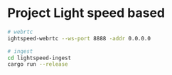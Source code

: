 # Project Light speed based

```bash
# webrtc
ightspeed-webrtc --ws-port 8888 -addr 0.0.0.0

# ingest
cd lightspeed-ingest
cargo run --release
```
